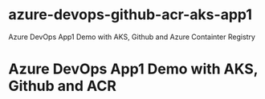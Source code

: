# azure-devops-github-acr-aks-app1
Azure DevOps App1 Demo with AKS, Github and Azure Containter Registry
# Azure DevOps App1 Demo with AKS, Github and ACR
